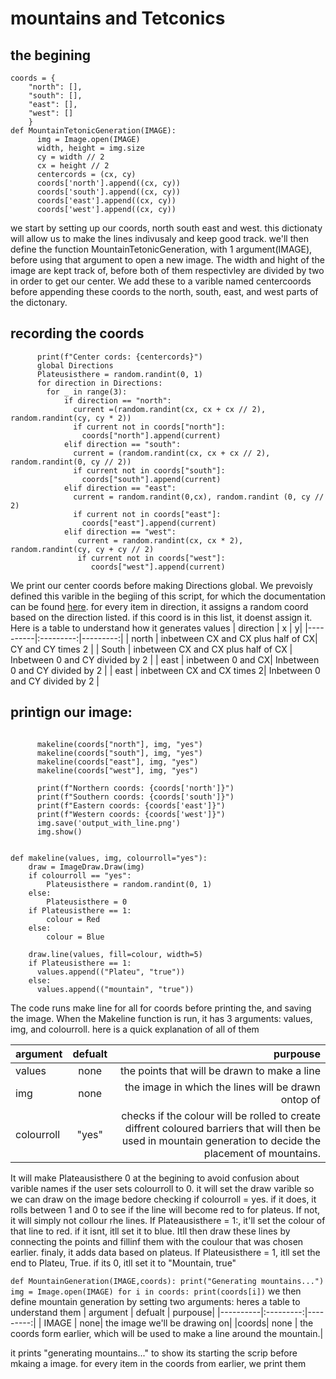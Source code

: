 # mountains and Tetconics

## the begining
```
coords = {
    "north": [],
    "south": [],
    "east": [],
    "west": []
    }
def MountainTetonicGeneration(IMAGE):
      img = Image.open(IMAGE)
      width, height = img.size
      cy = width // 2
      cx = height // 2
      centercords = (cx, cy)
      coords['north'].append((cx, cy))
      coords['south'].append((cx, cy))
      coords['east'].append((cx, cy))
      coords['west'].append((cx, cy))

```
we start by setting up our coords, north south east and west. this dictionaty will allow us to make the lines indivusaly and keep good track.
we'll then define the function MountainTetonicGeneration, with 1 argument(IMAGE), before using that argument to open a new image.
The width and hight of the image are kept track of, before both of them respectivley are divided by two in order to get our center. We add these
to a varible named centercoords before appending these coords to the north, south, east, and west parts of the dictonary.  

## recording the coords

```
      print(f"Center cords: {centercords}")
      global Directions
      Plateusisthere = random.randint(0, 1)
      for direction in Directions:
        for _ in range(3):
            if direction == "north":
              current =(random.randint(cx, cx + cx // 2), random.randint(cy, cy * 2))
              if current not in coords["north"]:
                coords["north"].append(current)
            elif direction == "south":
              current = (random.randint(cx, cx + cx // 2), random.randint(0, cy // 2))
              if current not in coords["south"]:
                coords["south"].append(current)
            elif direction == "east":
              current = random.randint(0,cx), random.randint (0, cy // 2)
              if current not in coords["east"]:
                coords["east"].append(current)            
            elif direction == "west":
               current = random.randint(cx, cx * 2), random.randint(cy, cy + cy // 2)
               if current not in coords["west"]:
                  coords["west"].append(current)
```

We print our center coords before making Directions global. We prevoisly defined this varible in the begiing of this script, for which the documentation can be found [here](URL "seeandblob.md").
for every item in direction, it assigns a random coord based on the direction listed. if this coord is in this list, it doenst assign it.
Here is a table to understand how it generates values
| direction | x | y|
|----------|:---------:|---------:|
| north | inbetween CX and CX plus half of CX| CY and CY times 2  |
| South | inbetween CX and CX plus half of CX   | Inbetween 0 and CY divided by 2  |
| east | inbetween 0 and CX| Inbetween 0 and CY divided by 2  |
| east | inbetween CX and CX times 2| Inbetween 0 and CY divided by 2  |



## printign our image:
```
      
      makeline(coords["north"], img, "yes")
      makeline(coords["south"], img, "yes")
      makeline(coords["east"], img, "yes")
      makeline(coords["west"], img, "yes")

      print(f"Northern coords: {coords['north']}")
      print(f"Southern coords: {coords['south']}")
      print(f"Eastern coords: {coords['east']}")
      print(f"Western coords: {coords['west']}")
      img.save('output_with_line.png')
      img.show()

         
def makeline(values, img, colourroll="yes"):
    draw = ImageDraw.Draw(img)
    if colourroll == "yes":
        Plateusisthere = random.randint(0, 1)
    else:
        Plateusisthere = 0
    if Plateusisthere == 1:
        colour = Red
    else:
        colour = Blue

    draw.line(values, fill=colour, width=5)
    if Plateusisthere == 1:
      values.append(("Plateu", "true"))
    else:
      values.append(("mountain", "true"))
```
The code runs make line for all for coords before printing the, and saving the image. When the Makeline function is run, it has 3 arguments: values, img, and colourroll.
here is a quick explanation of all of them

| argument | defualt | purpouse|
|----------|:---------:|---------:|
| values | none| the points that will be drawn to make a line|
| img | none| the image in which the lines will be drawn ontop of|
| colourroll| "yes"| checks if the colour will be rolled to create diffrent coloured barriers that will then be used in mountain generation to decide the placement of mountains.|
It will make Plateausisthere 0 at the begining to avoid confusion about varible names if the user sets colourroll to 0.
it will set the draw varible so we can draw on the image bedore checking if colourroll = yes. if it does, it rolls between 1 and 0 to see if the line will become red to for plateus. If not, it will simply not collour rhe lines. If Plateausisthere = 1:, it'll set the colour of that line to red. if it isnt, itll set it to blue. Itll then draw these lines by connecting the points and fillinf them with the coulour that was chosen earlier.
finaly, it adds data based on plateus. If Plateusisthere = 1, itll set the end to Plateu, True. if its 0, itll set it to "Mountain, true"

``
def MountainGeneration(IMAGE,coords):
    print("Generating mountains...")
    img = Image.open(IMAGE)
    for i in coords:
        print(coords[i])
``
we then define mountain generation by setting two arguments: heres a table to understand them
| argument | defualt | purpouse|
|----------|:---------:|---------:|
| IMAGE | none| the image we'll be drawing on| 
|coords| none | the coords form earlier, which will be used  to make a line around the mountain.|

it prints "generating mountains..." to show its starting the scrip before mkaing a image. for every item in the coords from earlier, we print them
